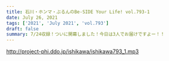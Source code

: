 ```yaml
---
title: 石川・ホンマ・ぶるんのBe-SIDE Your Life! vol.793-1
date: July 26, 2021
tags: ['2021', 'July 2021', 'vol.793']
draft: false
summary: 7/24収録！ついに開幕しました！今日は3人でお届けですよー！！
---
```


http://project-phi.ddo.jp/ishikawa/ishikawa793_1.mp3
